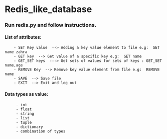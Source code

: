 # Redis_like_database

### Run redis.py and follow instructions.

#### List of attributes:
        - SET Key value  --> Adding a key value element to file e.g:  SET name zahra
        - GET key  --> Get value of a specific key e.g:  GET name
        - GET_SET keys  ---> Get sets of values for sets of keys : GET_SET name,age
        - REMOVE Key  --> Remove key value element from file e.g:  REMOVE name
        - SAVE  --> Save file
        - EXIT  --> Exit and log out
        
 #### Data types as value:
         - int
         - float
         - string
         - list
         - tuple
         - dictionary
         - combination of types
